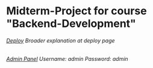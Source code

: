 # Midterm-Project for course "Backend-Development"

###### [Deploy](https://hidden-fjord-65506.herokuapp.com/kanye-sayings/) Broader explanation at deploy page
###### [Admin Panel](https://hidden-fjord-65506.herokuapp.com/admin/) Username: admin Password: admin


